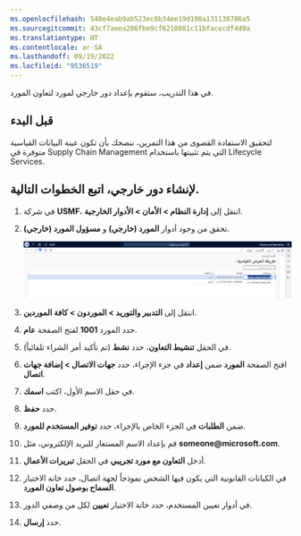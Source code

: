 ```yaml
---
ms.openlocfilehash: 540e4eab9ab523ec8b34ee19d190a131138786a5
ms.sourcegitcommit: 43cf7aeea286fbe9cf6210881c11bfacecdf4d9a
ms.translationtype: HT
ms.contentlocale: ar-SA
ms.lasthandoff: 09/19/2022
ms.locfileid: "9536519"
---
```

في هذا التدريب، ستقوم بإعداد دور خارجي لمورد لتعاون المورد.

## <a name="before-you-begin"></a>قبل البدء 

لتحقيق الاستفادة القصوى من هذا التمرين، ننصحك بأن تكون عينة البيانات القياسية متوفرة في Supply Chain Management التي يتم تثبيتها باستخدام Lifecycle Services.

## <a name="to-create-the-external-role-follow-these-steps"></a>لإنشاء دور خارجي، اتبع الخطوات التالية.

1.  في شركة **USMF**، انتقل إلى **إدارة النظام > الأمان > الأدوار الخارجية**.
2.  تحقق من وجود أدوار **المورد (خارجي)** و **مسؤول المورد (خارجي)**.

    ![لقطة شاشة لصفحة الأدوار الخارجية تُظهر المورد (خارجي) ومسؤول المورد (خارجي).](../media/external-roles.png)  

3.  انتقل إلى **التدبير والتوريد > الموردون > كافة الموردين**.
4.  حدد المورد **1001** لفتح الصفحة **عام**.
5.  في الحقل **تنشيط التعاون**، حدد **نشط** (تم تأكيد أمر الشراء تلقائياً).
6.  افتح الصفحة **المورد** ضمن **إعداد** في جزء الإجراء، حدد **جهات الاتصال > إضافة جهات اتصال**.
7.  في حقل الاسم الأول، اكتب **اسمك**. 
8.  حدد **حفظ**.
9.  ضمن **الطلبات** في الجزء الخاص بالإجراء، حدد **توفير المستخدم للمورد**.
10. قم بإعداد الاسم المستعار للبريد الإلكتروني، مثل **someone&#064;microsoft.com**.
11. أدخل **التعاون مع مورد تجريبي** في الحقل **تبريرات الأعمال**.
12. في الكيانات القانونية التي يكون فيها الشخص نموذجاً لجهة اتصال، حدد خانة الاختيار **السماح بوصول تعاون المورد**.
13. في أدوار تعيين المستخدم، حدد خانة الاختيار **تعيين** لكل من وصفي الدور.
14. حدد **إرسال**.
